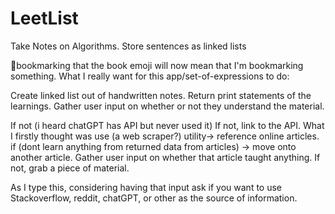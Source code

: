 # LeetList
Take Notes on Algorithms. Store sentences as linked lists 


📓bookmarking that the book emoji will now mean that I'm bookmarking something. 
What I really want for this app/set-of-expressions to do:

Create linked list out of handwritten notes.
Return print statements of the learnings.
Gather user input on whether or not they understand the material.

If not (i heard chatGPT has API but never used it) If not, link to the API. What I firstly thought was use (a web scraper?) 
utility-> reference online articles. if (dont learn anything from returned data from articles) -> move onto another article. 
Gather user input on whether that article taught anything. If not, grab a piece of material.

As I type this, considering having that input ask if you want to use Stackoverflow, reddit, chatGPT, or other as the source of information.

